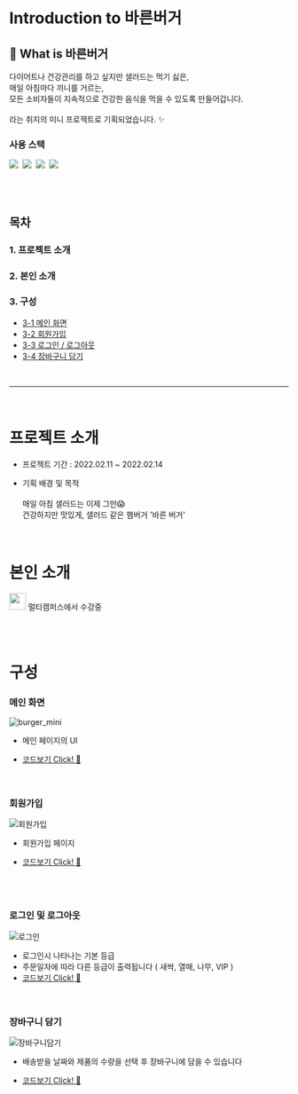# Introduction to 바른버거

## 🌱 What is 바른버거

다이어트나 건강관리를 하고 싶지만 샐러드는 먹기 싫은,<br>
매일 아침마다 끼니를 거르는,<br>
모든 소비자들이 지속적으로 건강한 음식을 먹을 수 있도록 만들어갑니다.
<br><br>라는 취지의 미니 프로젝트로 기획되었습니다. :sparkles:

### 사용 스택
 
<img src="https://img.shields.io/badge/react-61DAFB?style=for-the-badge&logo=react&logoColor=black">&nbsp;
<img src="https://img.shields.io/badge/javascript-F7DF1E?style=for-the-badge&logo=javascript&logoColor=black">&nbsp;
<img src="https://img.shields.io/badge/css-1572B6?style=for-the-badge&logo=css3&logoColor=white">&nbsp;
<img src="https://img.shields.io/badge/Spring-6DB33F?style=for-the-badge&logo=Spring&logoColor=white">


<br>
<br>

## 목차
### 1. 프로젝트 소개
### 2. 본인 소개
### 3. 구성
- [3-1 메인 화면](#메인-화면)
- [3-2 회원가입](#회원가입)
- [3-3 로그인 / 로그아웃](#로그인-및-로그아웃)
- [3-4 장바구니 담기](#장바구니-담기)
<br>

***

<br>

# 프로젝트 소개
- 프로젝트 기간 : 2022.02.11 ~ 2022.02.14 

- 기획 배경 및 목적<br><br>
매일 아침 샐러드는 이제 그만😱
<br>건강하지만 맛있게, 샐러드 같은 햄버거 '바른 버거'
<br><br><br>
# 본인 소개

[<img width="30" src="https://user-images.githubusercontent.com/74857433/114282246-b567cb80-9a7d-11eb-9bfe-8982f04e1cfc.png" />](https://github.com/jayPark14) 멀티캠퍼스에서 수강중



<br><br>
# 구성
### 메인 화면
![burger_mini](https://user-images.githubusercontent.com/100342241/159518342-b72e7282-d9ce-45a2-b7b1-ca6c784072fb.gif)
- 메인 페이지의 UI
* [코드보기 Click! :monocle_face:](https://github.com/jayPark14/burger_miniProject/blob/master/src/burger/Home.js) 
<br><br><br>
### 회원가입
![회원가입](https://user-images.githubusercontent.com/100342241/159522430-d9b337e4-1e26-4a31-a452-018b08928fe6.gif)
- 회원가입 페이지
* [코드보기 Click! :monocle_face:](https://github.com/jayPark14/burger_miniProject/blob/master/src/burger/Register.js)  
<br><br><br>
### 로그인 및 로그아웃
![로그인](https://user-images.githubusercontent.com/100342241/159522674-c59a4661-b1bc-43f2-890c-a303b377d916.gif)
- 로그인시 나타나는 기본 등급
- 주문일자에 따라 다른 등급이 출력됩니다 ( 새싹, 열매, 나무, VIP )
- [코드보기 Click! :monocle_face:](https://github.com/jayPark14/burger_miniProject/blob/master/src/burger/LoginPage.js) 
<br><br><br>
### 장바구니 담기
![장바구니담기](https://user-images.githubusercontent.com/100342241/159598905-656425eb-12c9-433b-806d-ef0d062bffae.gif)
- 배송받을 날짜와 제품의 수량을 선택 후 장바구니에 담을 수 있습니다
* [코드보기 Click! :monocle_face:](https://github.com/jayPark14/burger_miniProject/blob/master/src/burger/Select.js) 
